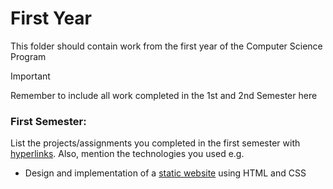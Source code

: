 # First Year

This folder should contain work from the first year of the Computer Science Program

> [!IMPORTANT]
> Remember to include all work completed in the 1st and 2nd Semester here

### First Semester:
List the projects/assignments you completed in the first semester with [hyperlinks](./Static-Website). Also, mention the technologies you used e.g.
- Design and implementation of a [static website](./my-website) using HTML and CSS

